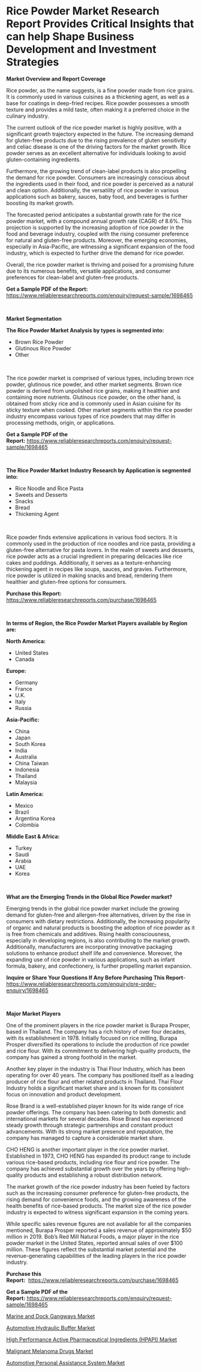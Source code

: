 <p><h1>Rice Powder Market Research Report Provides Critical Insights that can help Shape Business Development and Investment Strategies</h1></p><p><strong>Market Overview and Report Coverage</strong></p>
<p><p>Rice powder, as the name suggests, is a fine powder made from rice grains. It is commonly used in various cuisines as a thickening agent, as well as a base for coatings in deep-fried recipes. Rice powder possesses a smooth texture and provides a mild taste, often making it a preferred choice in the culinary industry.</p><p>The current outlook of the rice powder market is highly positive, with a significant growth trajectory expected in the future. The increasing demand for gluten-free products due to the rising prevalence of gluten sensitivity and celiac disease is one of the driving factors for the market growth. Rice powder serves as an excellent alternative for individuals looking to avoid gluten-containing ingredients.</p><p>Furthermore, the growing trend of clean-label products is also propelling the demand for rice powder. Consumers are increasingly conscious about the ingredients used in their food, and rice powder is perceived as a natural and clean option. Additionally, the versatility of rice powder in various applications such as bakery, sauces, baby food, and beverages is further boosting its market growth.</p><p>The forecasted period anticipates a substantial growth rate for the rice powder market, with a compound annual growth rate (CAGR) of 8.6%. This projection is supported by the increasing adoption of rice powder in the food and beverage industry, coupled with the rising consumer preference for natural and gluten-free products. Moreover, the emerging economies, especially in Asia-Pacific, are witnessing a significant expansion of the food industry, which is expected to further drive the demand for rice powder.</p><p>Overall, the rice powder market is thriving and poised for a promising future due to its numerous benefits, versatile applications, and consumer preferences for clean-label and gluten-free products.</p></p>
<p><strong>Get a Sample PDF of the Report:</strong> <a href="https://www.reliableresearchreports.com/enquiry/request-sample/1698465">https://www.reliableresearchreports.com/enquiry/request-sample/1698465</a></p>
<p>&nbsp;</p>
<p><strong>Market Segmentation</strong></p>
<p><strong>The Rice Powder Market Analysis by types is segmented into:</strong></p>
<p><ul><li>Brown Rice Powder</li><li>Glutinous Rice Powder</li><li>Other</li></ul></p>
<p>&nbsp;</p>
<p><p>The rice powder market is comprised of various types, including brown rice powder, glutinous rice powder, and other market segments. Brown rice powder is derived from unpolished rice grains, making it healthier and containing more nutrients. Glutinous rice powder, on the other hand, is obtained from sticky rice and is commonly used in Asian cuisine for its sticky texture when cooked. Other market segments within the rice powder industry encompass various types of rice powders that may differ in processing methods, origin, or applications.</p></p>
<p><strong>Get a Sample PDF of the Report:</strong>&nbsp;<a href="https://www.reliableresearchreports.com/enquiry/request-sample/1698465">https://www.reliableresearchreports.com/enquiry/request-sample/1698465</a></p>
<p>&nbsp;</p>
<p><strong>The Rice Powder Market Industry Research by Application is segmented into:</strong></p>
<p><ul><li>Rice Noodle and Rice Pasta</li><li>Sweets and Desserts</li><li>Snacks</li><li>Bread</li><li>Thickening Agent</li></ul></p>
<p>&nbsp;</p>
<p><p>Rice powder finds extensive applications in various food sectors. It is commonly used in the production of rice noodles and rice pasta, providing a gluten-free alternative for pasta lovers. In the realm of sweets and desserts, rice powder acts as a crucial ingredient in preparing delicacies like rice cakes and puddings. Additionally, it serves as a texture-enhancing thickening agent in recipes like soups, sauces, and gravies. Furthermore, rice powder is utilized in making snacks and bread, rendering them healthier and gluten-free options for consumers.</p></p>
<p><strong>Purchase this Report:</strong>&nbsp; <a href="https://www.reliableresearchreports.com/purchase/1698465">https://www.reliableresearchreports.com/purchase/1698465</a></p>
<p>&nbsp;</p>
<p><strong>In terms of Region, the Rice Powder Market Players available by Region are:</strong></p>
<p>
    <p> <strong> North America: </strong>
        <ul>
            <li>United States</li>
            <li>Canada</li>
        </ul>
        </p> 
    <p> <strong> Europe: </strong>
        <ul>
            <li>Germany</li>
            <li>France</li>
            <li>U.K.</li>
            <li>Italy</li>
            <li>Russia</li>
        </ul>
        </p> 
    <p> <strong> Asia-Pacific: </strong>
        <ul>
            <li>China</li>
            <li>Japan</li>
            <li>South Korea</li>
            <li>India</li>
            <li>Australia</li>
            <li>China Taiwan</li>
            <li>Indonesia</li>
            <li>Thailand</li>
            <li>Malaysia</li>
        </ul>
        </p> 
    <p> <strong> Latin America: </strong>
        <ul>
            <li>Mexico</li>
            <li>Brazil</li>
            <li>Argentina Korea</li>
            <li>Colombia</li>
        </ul>
        </p> 
    <p> <strong> Middle East & Africa: </strong>
        <ul>
            <li>Turkey</li>
            <li>Saudi</li>
            <li>Arabia</li>
            <li>UAE</li>
            <li>Korea</li>
        </ul>
    </p>
    </p>
<p>&nbsp;</p>
<p><strong>What are the Emerging Trends in the Global Rice Powder market?</strong></p>
<p><p>Emerging trends in the global rice powder market include the growing demand for gluten-free and allergen-free alternatives, driven by the rise in consumers with dietary restrictions. Additionally, the increasing popularity of organic and natural products is boosting the adoption of rice powder as it is free from chemicals and additives. Rising health consciousness, especially in developing regions, is also contributing to the market growth. Additionally, manufacturers are incorporating innovative packaging solutions to enhance product shelf life and convenience. Moreover, the expanding use of rice powder in various applications, such as infant formula, bakery, and confectionery, is further propelling market expansion.</p></p>
<p><strong>Inquire or Share Your Questions If Any Before Purchasing This Report</strong>- <a href="https://www.reliableresearchreports.com/enquiry/pre-order-enquiry/1698465">https://www.reliableresearchreports.com/enquiry/pre-order-enquiry/1698465</a></p>
<p>&nbsp;</p>
<p><strong>Major Market Players</strong></p>
<p><p>One of the prominent players in the rice powder market is Burapa Prosper, based in Thailand. The company has a rich history of over four decades, with its establishment in 1978. Initially focused on rice milling, Burapa Prosper diversified its operations to include the production of rice powder and rice flour. With its commitment to delivering high-quality products, the company has gained a strong foothold in the market.</p><p>Another key player in the industry is Thai Flour Industry, which has been operating for over 40 years. The company has positioned itself as a leading producer of rice flour and other related products in Thailand. Thai Flour Industry holds a significant market share and is known for its consistent focus on innovation and product development.</p><p>Rose Brand is a well-established player known for its wide range of rice powder offerings. The company has been catering to both domestic and international markets for several decades. Rose Brand has experienced steady growth through strategic partnerships and constant product advancements. With its strong market presence and reputation, the company has managed to capture a considerable market share.</p><p>CHO HENG is another important player in the rice powder market. Established in 1973, CHO HENG has expanded its product range to include various rice-based products, including rice flour and rice powder. The company has achieved substantial growth over the years by offering high-quality products and establishing a robust distribution network.</p><p>The market growth of the rice powder industry has been fueled by factors such as the increasing consumer preference for gluten-free products, the rising demand for convenience foods, and the growing awareness of the health benefits of rice-based products. The market size of the rice powder industry is expected to witness significant expansion in the coming years.</p><p>While specific sales revenue figures are not available for all the companies mentioned, Burapa Prosper reported a sales revenue of approximately $50 million in 2019. Bob’s Red Mill Natural Foods, a major player in the rice powder market in the United States, reported annual sales of over $100 million. These figures reflect the substantial market potential and the revenue-generating capabilities of the leading players in the rice powder industry.</p></p>
<p><strong>Purchase this Report:</strong>&nbsp;&nbsp;<a href="https://www.reliableresearchreports.com/purchase/1698465">https://www.reliableresearchreports.com/purchase/1698465</a></p>
<p></p>
<p><strong>Get a Sample PDF of the Report:</strong>&nbsp;<a href="https://www.reliableresearchreports.com/enquiry/request-sample/1698465">https://www.reliableresearchreports.com/enquiry/request-sample/1698465</a></p>
<p><p><a href="https://medium.com/@giannicrona/marine-and-dock-gangways-market-exploring-market-share-market-trends-and-future-growth-e07417afd67b">Marine and Dock Gangways Market</a></p><p><a href="https://www.linkedin.com/pulse/automotive-hydraulic-buffer-market-challenges-opportunities-mwfce/">Automotive Hydraulic Buffer Market</a></p><p><a href="https://github.com/YashRP12/Market-Research-Report-List-1/blob/main/high-performance-active-pharmaceutical-ingredients-hpapi-market.md">High Performance Active Pharmaceutical Ingredients (HPAPI) Market</a></p><p><a href="https://github.com/Chiragrp25/Market-Research-Report-List-1/blob/main/malignant-melanoma-drugs-market.md">Malignant Melanoma Drugs Market</a></p><p><a href="https://medium.com/@rossiezieme2023/automotive-personal-assistance-system-market-share-evolution-and-market-growth-trends-2023-2030-7c6c9b1faea4">Automotive Personal Assistance System Market</a></p></p>
